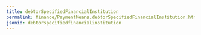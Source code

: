 ```yaml
---
title: debtorSpecifiedFinancialInstitution
permalink: finance/PaymentMeans.debtorSpecifiedFinancialInstitution.html
jsonid: debtorspecifiedfinancialinstitution
---
```

